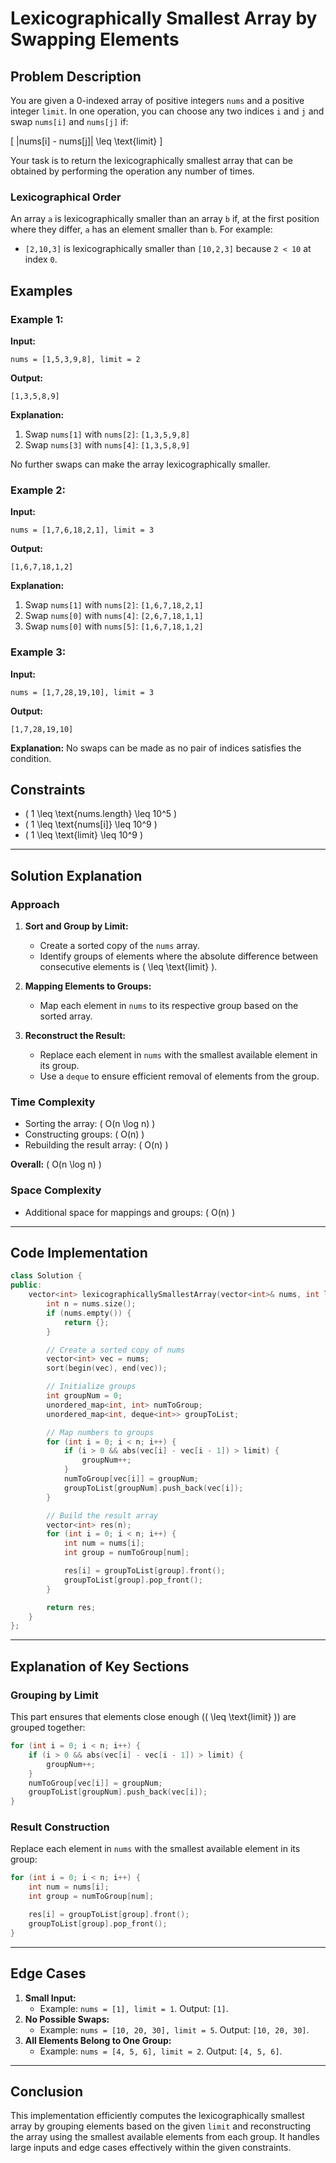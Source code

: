 # Lexicographically Smallest Array by Swapping Elements

## Problem Description
You are given a 0-indexed array of positive integers `nums` and a positive integer `limit`. In one operation, you can choose any two indices `i` and `j` and swap `nums[i]` and `nums[j]` if:

\[ |nums[i] - nums[j]| \leq \text{limit} \]

Your task is to return the lexicographically smallest array that can be obtained by performing the operation any number of times.

### Lexicographical Order
An array `a` is lexicographically smaller than an array `b` if, at the first position where they differ, `a` has an element smaller than `b`. For example:
- `[2,10,3]` is lexicographically smaller than `[10,2,3]` because `2 < 10` at index `0`.

## Examples

### Example 1:
**Input:**
```plaintext
nums = [1,5,3,9,8], limit = 2
```
**Output:**
```plaintext
[1,3,5,8,9]
```
**Explanation:**
1. Swap `nums[1]` with `nums[2]`: `[1,3,5,9,8]`
2. Swap `nums[3]` with `nums[4]`: `[1,3,5,8,9]`

No further swaps can make the array lexicographically smaller.

### Example 2:
**Input:**
```plaintext
nums = [1,7,6,18,2,1], limit = 3
```
**Output:**
```plaintext
[1,6,7,18,1,2]
```
**Explanation:**
1. Swap `nums[1]` with `nums[2]`: `[1,6,7,18,2,1]`
2. Swap `nums[0]` with `nums[4]`: `[2,6,7,18,1,1]`
3. Swap `nums[0]` with `nums[5]`: `[1,6,7,18,1,2]`

### Example 3:
**Input:**
```plaintext
nums = [1,7,28,19,10], limit = 3
```
**Output:**
```plaintext
[1,7,28,19,10]
```
**Explanation:**
No swaps can be made as no pair of indices satisfies the condition.

## Constraints
- \( 1 \leq \text{nums.length} \leq 10^5 \)
- \( 1 \leq \text{nums[i]} \leq 10^9 \)
- \( 1 \leq \text{limit} \leq 10^9 \)

---

## Solution Explanation
### Approach
1. **Sort and Group by Limit:**
   - Create a sorted copy of the `nums` array.
   - Identify groups of elements where the absolute difference between consecutive elements is \( \leq \text{limit} \).

2. **Mapping Elements to Groups:**
   - Map each element in `nums` to its respective group based on the sorted array.

3. **Reconstruct the Result:**
   - Replace each element in `nums` with the smallest available element in its group.
   - Use a `deque` to ensure efficient removal of elements from the group.

### Time Complexity
- Sorting the array: \( O(n \log n) \)
- Constructing groups: \( O(n) \)
- Rebuilding the result array: \( O(n) \)

**Overall:** \( O(n \log n) \)

### Space Complexity
- Additional space for mappings and groups: \( O(n) \)

---

## Code Implementation
```cpp
class Solution {
public:
    vector<int> lexicographicallySmallestArray(vector<int>& nums, int limit) {
        int n = nums.size();
        if (nums.empty()) {
            return {};
        }

        // Create a sorted copy of nums
        vector<int> vec = nums;
        sort(begin(vec), end(vec));

        // Initialize groups
        int groupNum = 0;
        unordered_map<int, int> numToGroup;
        unordered_map<int, deque<int>> groupToList;

        // Map numbers to groups
        for (int i = 0; i < n; i++) {
            if (i > 0 && abs(vec[i] - vec[i - 1]) > limit) {
                groupNum++;
            }
            numToGroup[vec[i]] = groupNum;
            groupToList[groupNum].push_back(vec[i]);
        }

        // Build the result array
        vector<int> res(n);
        for (int i = 0; i < n; i++) {
            int num = nums[i];
            int group = numToGroup[num];

            res[i] = groupToList[group].front();
            groupToList[group].pop_front();
        }

        return res;
    }
};
```

---

## Explanation of Key Sections

### Grouping by Limit
This part ensures that elements close enough (\( \leq \text{limit} \)) are grouped together:
```cpp
for (int i = 0; i < n; i++) {
    if (i > 0 && abs(vec[i] - vec[i - 1]) > limit) {
        groupNum++;
    }
    numToGroup[vec[i]] = groupNum;
    groupToList[groupNum].push_back(vec[i]);
}
```
### Result Construction
Replace each element in `nums` with the smallest available element in its group:
```cpp
for (int i = 0; i < n; i++) {
    int num = nums[i];
    int group = numToGroup[num];

    res[i] = groupToList[group].front();
    groupToList[group].pop_front();
}
```

---

## Edge Cases
1. **Small Input:**
   - Example: `nums = [1], limit = 1`. Output: `[1]`.
2. **No Possible Swaps:**
   - Example: `nums = [10, 20, 30], limit = 5`. Output: `[10, 20, 30]`.
3. **All Elements Belong to One Group:**
   - Example: `nums = [4, 5, 6], limit = 2`. Output: `[4, 5, 6]`.

---

## Conclusion
This implementation efficiently computes the lexicographically smallest array by grouping elements based on the given `limit` and reconstructing the array using the smallest available elements from each group. It handles large inputs and edge cases effectively within the given constraints.

